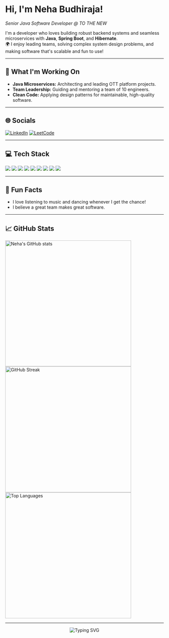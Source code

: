 <!-- Banner style intro (inspired by Image 1) -->
<h1 align="left">Hi, I'm Neha Budhiraja!</h1>
<p>
  <em>Senior Java Software Developer @ TO THE NEW</em>
</p>

I'm a developer who loves building robust backend systems and seamless microservices with <strong>Java</strong>, <strong>Spring Boot</strong>, and <strong>Hibernate</strong>.  
🌍 I enjoy leading teams, solving complex system design problems, and making software that's scalable and fun to use!

---

## 🚀 What I'm Working On

- <b>Java Microservices:</b> Architecting and leading OTT platform projects.
- <b>Team Leadership:</b> Guiding and mentoring a team of 10 engineers.
- <b>Clean Code:</b> Applying design patterns for maintainable, high-quality software.

---

## 🌐 Socials

[![LinkedIn](https://img.shields.io/badge/LinkedIn-blue?logo=linkedin&logoColor=white)](https://www.linkedin.com/in/neha-budhiraja/)
[![LeetCode](https://img.shields.io/badge/LeetCode-orange?logo=leetcode&logoColor=white)](https://leetcode.com/u/neha_budhiraja/)

---

## 💻 Tech Stack

<div align="left">
  <img src="https://img.shields.io/badge/Java-ED8B00?style=for-the-badge&logo=java&logoColor=white"/>
  <img src="https://img.shields.io/badge/Spring-6DB33F?style=for-the-badge&logo=spring&logoColor=white"/>
  <img src="https://img.shields.io/badge/Spring%20Boot-6DB33F?style=for-the-badge&logo=springboot&logoColor=white"/>
  <img src="https://img.shields.io/badge/Hibernate-59666C?style=for-the-badge&logo=hibernate&logoColor=white"/>
  <img src="https://img.shields.io/badge/Microservices-FF6F00?style=for-the-badge"/>
  <img src="https://img.shields.io/badge/SQL-4479A1?style=for-the-badge&logo=mysql&logoColor=white"/>
  <img src="https://img.shields.io/badge/MySQL-00758F?style=for-the-badge&logo=mysql&logoColor=white"/>
  <img src="https://img.shields.io/badge/NoSQL-4DB33D?style=for-the-badge"/>
  <img src="https://img.shields.io/badge/Design%20Patterns-7952B3?style=for-the-badge"/>
</div>

---

## 🎵 Fun Facts

- I love listening to music and dancing whenever I get the chance!
- I believe a great team makes great software.

---

## 📈 GitHub Stats

<div align="left">
  <img src="https://github-readme-stats.vercel.app/api?username=nehab19&show_icons=true&theme=github_dark&hide_title=true&hide_border=true" alt="Neha's GitHub stats" width="400"/>
  <img src="https://github-readme-streak-stats.herokuapp.com?user=nehab19&theme=github-dark&hide_border=true" alt="GitHub Streak" width="400"/>
  <img src="https://github-readme-stats.vercel.app/api/top-langs/?username=nehab19&layout=compact&theme=github_dark&hide_border=true" alt="Top Languages" width="400"/>
</div>

---

<!-- Playful closing line -->
<p align="center">
  <img src="https://readme-typing-svg.demolab.com?font=Fira+Code&pause=1000&color=F7AE03&center=true&vCenter=true&multiline=true&width=600&lines=Keep+coding+and+dancing!;Welcome+to+my+GitHub+profile!" alt="Typing SVG" />
</p>
